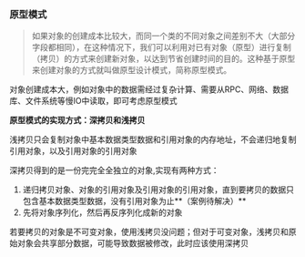 ### 原型模式

> 如果对象的创建成本比较大，而同一个类的不同对象之间差别不大（大部分字段都相同），在这种情况下，我们可以利用对已有对象（原型）进行复制（拷贝）的方式来创建新对象，以达到节省创建时间的目的。这种基于原型来创建对象的方式就叫做原型设计模式，简称原型模式。

对象创建成本大，例如对象中的数据需经过复杂计算、需要从RPC、网络、数据库、文件系统等慢IO中读取，即可考虑原型模式

**原型模式的实现方式：深拷贝和浅拷贝**

浅拷贝只会复制对象中基本数据类型数据和引用对象的内存地址，不会递归地复制引用对象，以及引用对象的引用对象

深拷贝得到的是一份完完全全独立的对象,实现有两种方式：

1. 递归拷贝对象、对象的引用对象及引用对象的引用对象，直到要拷贝的数据只包含基本数据类型数据，没有引用对象为止**（案例待解决）**
2. 先将对象序列化，然后再反序列化成新的对象

若要拷贝的对象是不可变对象，使用浅拷贝没问题；但对于可变对象，浅拷贝和原始对象会共享部分数据，可能导致数据被修改，此时应该使用深拷贝